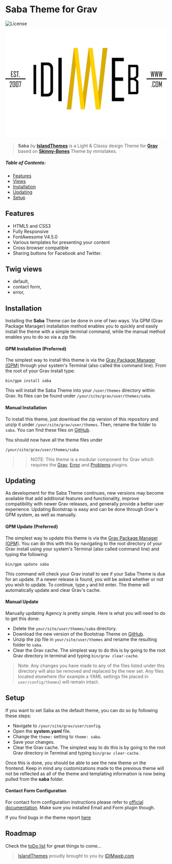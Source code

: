 # Saba Theme for Grav

![License](https://img.shields.io/badge/License-MIT-blue.svg)
![Saba](assets/readme_1.png)

> **Saba** by [**IslandThemes**](https://github.com/IslandThemes) is a Light & Classy design Theme for [**Grav**](http://getgrav.org) based on [**Skinny-Bones**](https://github.com/mmistakes/skinny-bones-jekyll) Theme by mmistakes. 

##### Table of Contents:

* [Features](#features)
* [Views](#twig-views)
* [Installation](#installation)
* [Updating](#updating)
* [Setup](#setup)

## Features
* HTML5 and CSS3
* Fully Responsive
* FontAwesome V4.5.0
* Various templates for presenting your content
* Cross browser compatible
* Sharing buttons for Facebook and Twitter.

## Twig views
* default,
* contact form,
* error,

## Installation
Installing the **Saba** Theme can be done in one of two ways. Via GPM (Grav Package Manager) installation method enables you to quickly and easily install the theme with a simple terminal command, while the manual method enables you to do so via a zip file.

#### GPM Installation (Preferred)

The simplest way to install this theme is via the [Grav Package Manager (GPM)](http://learn.getgrav.org/advanced/grav-gpm) through your system's Terminal (also called the command line). From the root of your Grav install type:

    bin/gpm install saba

This will install the Saba Theme into your `/user/themes` directory within Grav. Its files can be found under `/your/site/grav/user/themes/saba`.

#### Manual Installation

To install this theme, just download the zip version of this repository and unzip it under `/your/site/grav/user/themes`. Then, rename the folder to `saba`. You can find these files on [GitHub](https://github.com/IslandThemes/grav-theme-saba).

You should now have all the theme files under

    /your/site/grav/user/themes/saba
	
>> NOTE: This theme is a modular component for Grav which requires the [Grav](http://github.com/getgrav/grav), [Error](https://github.com/getgrav/grav-theme-error) and [Problems](https://github.com/getgrav/grav-plugin-problems) plugins.

## Updating
As development for the Saba Theme continues, new versions may become available that add additional features and functionality, improve compatibility with newer Grav releases, and generally provide a better user experience. Updating Bootstrap is easy and can be done through Grav's GPM system, as well as manually.

#### GPM Update (Preferred)

The simplest way to update this theme is via the [Grav Package Manager (GPM)](http://learn.getgrav.org/advanced/grav-gpm). You can do this with this by navigating to the root directory of your Grav install using your system's Terminal (also called command line) and typing the following:

    bin/gpm update saba

This command will check your Grav install to see if your Saba Theme is due for an update. If a newer release is found, you will be asked whether or not you wish to update. To continue, type `y` and hit enter. The theme will automatically update and clear Grav's cache.

#### Manual Update

Manually updating Agency is pretty simple. Here is what you will need to do to get this done:

* Delete the `your/site/user/themes/saba` directory.
* Download the new version of the Bootstrap Theme on [GitHub](https://github.com/IslandThemes/grav-theme-saba).
* Unzip the zip file in `your/site/user/themes` and rename the resulting folder to `saba`.
* Clear the Grav cache. The simplest way to do this is by going to the root Grav directory in terminal and typing `bin/grav clear-cache`.

> Note: Any changes you have made to any of the files listed under this directory will also be removed and replaced by the new set. Any files located elsewhere (for example a YAML settings file placed in `user/config/themes`) will remain intact.

## Setup
If you want to set Saba as the default theme, you can do so by following these steps:

* Navigate to `/your/site/grav/user/config`.
* Open the **system.yaml** file.
* Change the `theme:` setting to `theme: saba`.
* Save your changes.
* Clear the Grav cache. The simplest way to do this is by going to the root Grav directory in Terminal and typing `bin/grav clear-cache`.

Once this is done, you should be able to see the new theme on the frontend. Keep in mind any customizations made to the previous theme will not be reflected as all of the theme and templating information is now being pulled from the **saba** folder.

#### Contact Form Configuration
For contact form configuration instructions please refer to [official documentation](http://learn.getgrav.org/advanced/contact-form). Make sure you installed Email and Form plugin though.

If you find bugs in the theme report [here](https://github.com/IslandThemes/grav-theme-saba/issues)

## Roadmap
Check the [toDo list](https://github.com/IslandThemes/island-toDo) for great things to come...

> [IslandThemes](https://github.com/IslandThemes) proudly brought to you by [IDIM<em>web</em>.com](http://idimweb.com)
